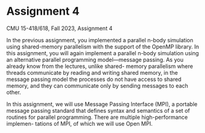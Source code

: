 # Assignment 4
CMU 15-418/618, Fall 2023, Assignment 4

In the previous assignment, you implemented a parallel n-body simulation using shared-memory parallelism with the support of the OpenMP library. In this assignment, you will again implement a parallel n-body simulation using an alternative parallel programming model—message passing. As you already know from the lectures, unlike shared- memory parallelism where threads communicate by reading and writing shared memory, in the message passing model the processes do not have access to shared memory, and they can communicate only by sending messages to each other.

In this assignment, we will use Message Passing Interface (MPI), a portable message passing standard that defines syntax and semantics of a set of routines for parallel programming. There are multiple high-performance implemen- tations of MPI, of which we will use Open MPI.
